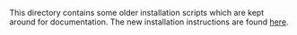 This directory contains some older installation scripts which are kept around for documentation. The new installation
instructions are found [here](../doc/user/install.md).
